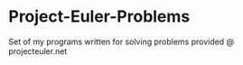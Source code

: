 # Project-Euler-Problems
Set of my programs written for solving problems provided @ projecteuler.net
